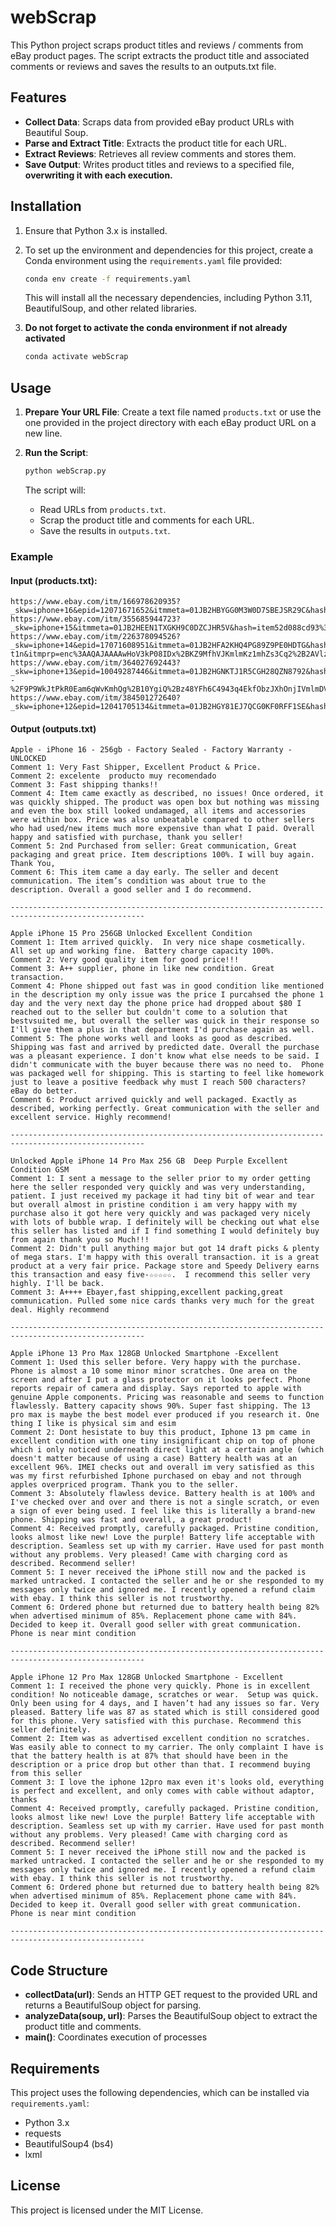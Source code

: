 # webScrap

This Python project scraps product titles and reviews / comments from eBay product pages. The script extracts the product title and associated comments or reviews and saves the results to an outputs.txt file.

## Features

- **Collect Data**: Scraps data from provided eBay product URLs with Beautiful Soup.
- **Parse and Extract Title**: Extracts the product title for each URL.
- **Extract Reviews**: Retrieves all review comments and stores them.
- **Save Output**: Writes product titles and reviews to a specified file, **overwriting it with each execution.**

## Installation

1. Ensure that Python 3.x is installed.
2. To set up the environment and dependencies for this project, create a Conda environment using the `requirements.yaml` file provided:

    ```bash
    conda env create -f requirements.yaml
    ```
    This will install all the necessary dependencies, including Python 3.11, BeautifulSoup, and other related libraries.

3. **Do not forget to activate the conda environment if not already activated**

    ```bash
    conda activate webScrap
    ```

## Usage

1. **Prepare Your URL File**: Create a text file named `products.txt` or use the one provided in the project directory with each eBay product URL on a new line.
2. **Run the Script**:

    ```bash
    python webScrap.py
    ```

   The script will:
   - Read URLs from `products.txt`.
   - Scrap the product title and comments for each URL.
   - Save the results in `outputs.txt`.

### Example

#### Input (products.txt):
    https://www.ebay.com/itm/166978620935?_skw=iphone+16&epid=12071671652&itmmeta=01JB2HBYGG0M3W0D7SBEJSR29C&hash=item26e0b38e07%3Ag%3A7UcAAOSw77Rm7ahp&itmprp=enc%3AAQAJAAAAwHoV3kP08IDx%2BKZ9MfhVJKnDmXPHAVQLiIl7HcUektIJ0e3OJolbqXxJ3aV9PQcjFBfmiO0d7U0JmEX0jM6GqQ83ZkGCg1D6HSOqHfN8CRQfVa%2Bdin%2F2SUTNTXd%2BY7XVXTqMTeFcoEBDlDMo6JQ0cdn49NowPM81njrNOB2%2BE%2BLTdbmSKU8ILsWZWI8%2FLb%2FlrvTrHNodwZjmO5e4mTM4iuSnp9FRauid6P1uz1bBXIgqAv7gFrxC17pVSsMLpyMFQA%3D%3D%7Ctkp%3ABk9SR6zor9HYZA&var=466676685842
    https://www.ebay.com/itm/355685944723?_skw=iphone+15&itmmeta=01JB2HEEN1TXGKH9C0DZCJHR5V&hash=item52d088cd93%3Ag%3AhYQAAOSwAhJmNRwt&itmprp=enc%3AAQAJAAAA4HoV3kP08IDx%2BKZ9MfhVJKlhBKQihESsjLwsJw9IgOmb%2BYyW0Q4WhcH0oXmOBbv0wkOFFZqeRfJyu%2Bavh4YvjOpduiUH%2BWXx3nsBsDg%2F7YfC5ASJ%2FWP2HXy924BScA6B0Zs4bXcZUlwYBn8J8dnT5YSW%2Bpj2LmfvPS3AlgmtZLYxm6kk5WLcY4iUuWfGE0TZGIQeVRDScH%2Fh9ENmew9jfjWYpaGMLVStfTkoTD8GCMyMhledzPh8Fa354%2FAtV3Y8UeLmV9NeiTRGbFKEoVEJY2r3n%2F3PsMZwFRU339QUDfix%7Ctkp%3ABk9SR9DqudHYZA&var=624783780301
    https://www.ebay.com/itm/226378094526?_skw=iphone+14&epid=17071608951&itmmeta=01JB2HFA2KHQ4PG89Z9PE0HDTG&hash=item34b52f97be:g:rC4AAOSwl4Jm-t1n&itmprp=enc%3AAQAJAAAAwHoV3kP08IDx%2BKZ9MfhVJKmlmKz1mhZs3Cq2%2B2AVlzZcg8svfKd5MkbCxkBuvB0ijpz762PTHl33efFDLkYYqSRiRGu11E1ex%2FbS7kpE9HHztCeOiq%2FxrAIlQ%2FzlqDbhw5bNG450B%2F6G%2Fz2z8d8dvZmDiQyqywAn9gKILK9SVnAtfBuYG%2BHIMPYpAroAynVAqrzfzyrE8PCfz%2BLCCj1hiQxzBtC9qy%2Fox1RKZ9rrMYAV1kwg%2BXGEZ3jnV9mc3HeuBw%3D%3D%7Ctkp%3ABlBMULChvdHYZA
    https://www.ebay.com/itm/364027692443?_skw=iphone+13&epid=10049287446&itmmeta=01JB2HGNKTJ1R5CGH28QZN8792&hash=item54c1bdc59b%3Ag%3AV7EAAOSwbhFjLLxB&itmprp=enc%3AAQAJAAAA4HoV3kP08IDx%2BKZ9MfhVJKk9sw9rsh5DhJEB1dzyJtbFDFxUitpw1uIX6b3%2FYNen0oY1Ci4hGKT--%2F9P9WkJtPkR0Eam6qWvKmhQg%2B10YgiQ%2Bz48YFh6C4943q4EkfObzJXhOnjIVmlmDVSUKuM733nDmkoUkvth16eSdz8XdOMdSI%2B0uXKZCjXUKYmv6K24okXENbwxPIQIRar9qOKeDRG%2Bq9Kf4uVSRwzqWzNZ78kmEOJ%2BmhiTEs5vbnC%2Fkts9OVPUVUTTHm22R8or%2FUZfbjsNxnPSkt5omrv0HXhne%2BQG%7Ctkp%3ABFBM_tnC0dhk&var=633337981704
    https://www.ebay.com/itm/384501272640?_skw=iphone+12&epid=12041705134&itmmeta=01JB2HGY81EJ7QCG0KF0RFF1SE&hash=item59860fd040%3Ag%3AngcAAOSwy9RhkpBT&itmprp=enc%3AAQAJAAAAwHoV3kP08IDx%2BKZ9MfhVJKlO%2FX28bCwvOhRSYnX0TmCcOxH9KvQmHNW19ClVYQuc8%2Ft9NGDce6Co8A%2BJ00rUDsAoo7R%2F9EyXb1c3JNCW2h54I3eiiDuaeHZIq2VxITOklHt%2FgYIZUM8y6Ppw7jh%2FgBXmcSLPWo4%2B7bqodo3A5UIekx6R652uxB%2BSqjnaikuvFgAVekQkwz9n0lnKa5glYnfGErq6%2BSGbB16PXprIW6E1kuTiQHRClyC779mR67Bb0A%3D%3D%7Ctkp%3ABk9SR5Dkw9HYZA&var=652602897249


#### Output (outputs.txt)
    Apple - iPhone 16 - 256gb - Factory Sealed - Factory Warranty - UNLOCKED
    Comment 1: Very Fast Shipper, Excellent Product & Price. 
    Comment 2: excelente  producto muy recomendado 
    Comment 3: Fast shipping thanks!!
    Comment 4: Item came exactly as described, no issues! Once ordered, it was quickly shipped. The product was open box but nothing was missing and even the box still looked undamaged, all items and accessories were within box. Price was also unbeatable compared to other sellers who had used/new items much more expensive than what I paid. Overall happy and satisfied with purchase, thank you seller!
    Comment 5: 2nd Purchased from seller: Great communication, Great packaging and great price. Item descriptions 100%. I will buy again. Thank You,
    Comment 6: This item came a day early. The seller and decent communication. The item’s condition was about true to the  description. Overall a good seller and I do recommend.
    
    ----------------------------------------------------------------------------------------------------
    
    Apple iPhone 15 Pro 256GB Unlocked Excellent Condition
    Comment 1: Item arrived quickly.  In very nice shape cosmetically.  All set up and working fine.  Battery charge capacity 100%.
    Comment 2: Very good quality item for good price!!!
    Comment 3: A++ supplier, phone in like new condition. Great transaction. 
    Comment 4: Phone shipped out fast was in good condition like mentioned in the description my only issue was the price I purcahsed the phone 1 day and the very next day the phone price had dropped about $80 I reached out to the seller but couldn't come to a solution that bestvsuited me, but overall the seller was quick in their response so I'll give them a plus in that department I'd purchase again as well.
    Comment 5: The phone works well and looks as good as described. Shipping was fast and arrived by predicted date. Overall the purchase was a pleasant experience. I don't know what else needs to be said. I didn't communicate with the buyer because there was no need to.  Phone was packaged well for shipping. This is starting to feel like homework just to leave a positive feedback why must I reach 500 characters? eBay do better.
    Comment 6: Product arrived quickly and well packaged. Exactly as described, working perfectly. Great communication with the seller and excellent service. Highly recommend!
    
    ----------------------------------------------------------------------------------------------------
    
    Unlocked Apple iPhone 14 Pro Max 256 GB  Deep Purple Excellent Condition GSM
    Comment 1: I sent a message to the seller prior to my order getting here the seller responded very quickly and was very understanding, patient. I just received my package it had tiny bit of wear and tear but overall almost in pristine condition i am very happy with my purchase also it got here very quickly and was packaged very nicely with lots of bubble wrap. I definitely will be checking out what else this seller has listed and if I find something I would definitely buy from again thank you so Much!!!
    Comment 2: Didn't pull anything major but got 14 draft picks & plenty of mega stars. I'm happy with this overall transaction. it is a great product at a very fair price. Package store and Speedy Delivery earns this transaction and easy five-☆☆☆☆☆.  I recommend this seller very highly. I'll be back. 
    Comment 3: A++++ Ebayer,fast shipping,excellent packing,great communication. Pulled some nice cards thanks very much for the great deal. Highly recommend 
    
    ----------------------------------------------------------------------------------------------------
    
    Apple iPhone 13 Pro Max 128GB Unlocked Smartphone -Excellent
    Comment 1: Used this seller before. Very happy with the purchase. Phone is almost a 10 some minor minor scratches. One area on the screen and after I put a glass protector on it looks perfect. Phone reports repair of camera and display. Says reported to apple with genuine Apple components. Pricing was reasonable and seems to function flawlessly. Battery capacity shows 90%. Super fast shipping. The 13 pro max is maybe the best model ever produced if you research it. One thing I like is physical sim and esim
    Comment 2: Dont hesistate to buy this product, Iphone 13 pm came in excellent condition with one tiny insignificant chip on top of phone which i only noticed underneath direct light at a certain angle (which doesn't matter because of using a case) Battery health was at an excellent 96%. IMEI checks out and overall im very satisfied as this was my first refurbished Iphone purchased on ebay and not through apples overpriced program. Thank you to the seller. 
    Comment 3: Absolutely flawless device. Battery health is at 100% and I've checked over and over and there is not a single scratch, or even a sign of ever being used. I feel like this is literally a brand-new phone. Shipping was fast and overall, a great product!
    Comment 4: Received promptly, carefully packaged. Pristine condition, looks almost like new! Love the purple! Battery life acceptable with description. Seamless set up with my carrier. Have used for past month without any problems. Very pleased! Came with charging cord as described. Recommend seller! 
    Comment 5: I never received the iPhone still now and the packed is marked untracked. I contacted the seller and he or she responded to my messages only twice and ignored me. I recently opened a refund claim with ebay. I think this seller is not trustworthy. 
    Comment 6: Ordered phone but returned due to battery health being 82% when advertised minimum of 85%. Replacement phone came with 84%. Decided to keep it. Overall good seller with great communication. Phone is near mint condition
    
    ----------------------------------------------------------------------------------------------------
    
    Apple iPhone 12 Pro Max 128GB Unlocked Smartphone - Excellent
    Comment 1: I received the phone very quickly. Phone is in excellent condition! No noticeable damage, scratches or wear.  Setup was quick.  Only been using for 4 days, and I haven’t had any issues so far. Very pleased. Battery life was 87 as stated which is still considered good for this phone. Very satisfied with this purchase. Recommend this seller definitely.
    Comment 2: Item was as advertised excellent condition no scratches. Was easily able to connect to my carrier. The only complaint I have is that the battery health is at 87% that should have been in the description or a price drop but other than that. I recommend buying from this seller
    Comment 3: I love the iphone 12pro max even it's looks old, everything is perfect and excellent, and only comes with cable without adaptor, thanks 
    Comment 4: Received promptly, carefully packaged. Pristine condition, looks almost like new! Love the purple! Battery life acceptable with description. Seamless set up with my carrier. Have used for past month without any problems. Very pleased! Came with charging cord as described. Recommend seller! 
    Comment 5: I never received the iPhone still now and the packed is marked untracked. I contacted the seller and he or she responded to my messages only twice and ignored me. I recently opened a refund claim with ebay. I think this seller is not trustworthy. 
    Comment 6: Ordered phone but returned due to battery health being 82% when advertised minimum of 85%. Replacement phone came with 84%. Decided to keep it. Overall good seller with great communication. Phone is near mint condition
    
    ----------------------------------------------------------------------------------------------------
    
    

## Code Structure

- **collectData(url)**: Sends an HTTP GET request to the provided URL and returns a BeautifulSoup object for parsing.
- **analyzeData(soup, url)**: Parses the BeautifulSoup object to extract the product title and comments.
- **main()**: Coordinates execution of processes

## Requirements

This project uses the following dependencies, which can be installed via `requirements.yaml`:

- Python 3.x
- requests
- BeautifulSoup4 (bs4)
- lxml

## License

This project is licensed under the MIT License.
